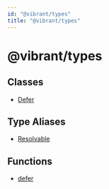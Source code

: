 ```yaml
---
id: "@vibrant/types"
title: "@vibrant/types"
---
```


# @vibrant/types

## Classes

- [Defer](classes/defer.md)

## Type Aliases

- [Resolvable](type-aliases/resolvable.md)

## Functions

- [defer](functions/defer.md)
